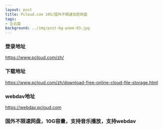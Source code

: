 ```yaml
---
layout: post
title: Pcloud.com 10G/国外不限速加密网盘
tags:
- 企云盘
background: ../img/post-bg-poem-03.jpg
---
```




### 登录地址<br>
https://www.pcloud.com/zh/

### 下载地址<br>
https://www.pcloud.com/zh/download-free-online-cloud-file-storage.html

### webdav地址<br>
https://webdav.pcloud.com


### 国外不限速网盘，10G容量，支持音乐播放，支持webdav<br>